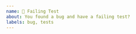 ```yaml
---
name: 🐞 Failing Test
about: You found a bug and have a failing test?
labels: bug, tests
---
```


<!--
- Please do not send a pull request for an issue in a version of ZipStream-PHP
- that is no longer supported. (< 2.0.0)
- Please target the oldest branch of ZipStream-PHP that is still supported and
- affected by this bug.
-->
